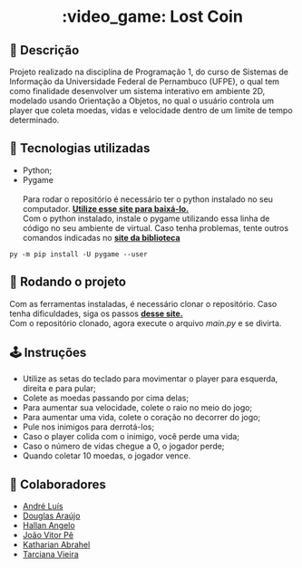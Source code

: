<h1 align="center">:video_game: Lost Coin</h1>

## :memo: Descrição
Projeto realizado na disciplina de Programação 1, do curso de Sistemas de Informação da Universidade Federal de Pernambuco (UFPE), o qual tem como finalidade desenvolver um sistema interativo em ambiente 2D, modelado usando Orientação a Objetos, no qual o usuário controla um player que coleta moedas, vidas e velocidade dentro de um limite de tempo determinado.

## :wrench: Tecnologias utilizadas
- Python;
- Pygame <br/><br/>
Para rodar o repositório é necessário ter o python instalado no seu computador. **[Utilize esse site para baixá-lo.](https://www.python.org/downloads/)** <br/>
Com o python instalado, instale o pygame utilizando essa linha de código no seu ambiente de virtual. Caso tenha problemas, tente outros comandos indicadas no **[site da biblioteca](https://www.pygame.org/wiki/GettingStarted)**

```
py -m pip install -U pygame --user
```

## :rocket: Rodando o projeto
Com as ferramentas instaladas, é necessário clonar o repositório. Caso tenha dificuldades, siga os passos **[desse site.](https://docs.github.com/pt/repositories/creating-and-managing-repositories/cloning-a-repository)**<br/>
Com o repositório clonado, agora execute o arquivo *main.py* e se divirta.

## :joystick: Instruções
<ul>
<li>Utilize as setas do teclado para movimentar o player para esquerda, direita e para pular;</li>
<li>Colete as moedas passando por cima delas;</li>
<li>Para aumentar sua velocidade, colete o raio no meio do jogo;</li>
<li>Para aumentar uma vida, colete o coração no decorrer do jogo;</li>
<li>Pule nos inimigos para derrotá-los;</li>
<li>Caso o player colida com o inimigo, você perde uma vida;</li>
<li>Caso o número de vidas chegue a 0, o jogador perde;</li>
<li>Quando coletar 10 moedas, o jogador vence.</li>
</ul>


## :handshake: Colaboradores
- [André Luís](https://github.com/andrelgsilva)
- [Douglas Araújo](https://github.com/thedouglasilva)
- [Hallan Angelo](https://github.com/hallanangelo)
- [João Vitor Pê](https://github.com/JoaoPeNascimento)
- [Katharian Abrahel](https://github.com/katharianabrahel)
- [Tarciana Vieira](https://github.com/vieiratarci)
